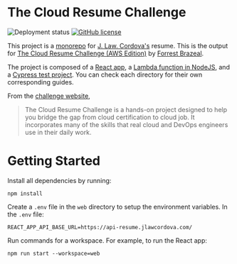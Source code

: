 # The Cloud Resume Challenge

![Deployment status](https://github.com/jlawcordova/cloudresumechallenge/actions/workflows/deploy-production.yml/badge.svg) [![GitHub license](https://img.shields.io/badge/license-MIT-blue.svg)](LICENSE)

This project is a [monorepo](https://docs.npmjs.com/cli/v7/using-npm/workspaces) for [J. Law. Cordova's](https://github.com/jlawcordova) resume. This is the output for [The Cloud Resume Challenge (AWS Edition)](https://cloudresumechallenge.dev/docs/the-challenge/aws/) by [Forrest Brazeal](https://forrestbrazeal.com/).

The project is composed of a [React app](web), a [Lambda function in NodeJS](app), and a [Cypress test project](test). You can check each directory for their own corresponding guides.

From the [challenge website](https://cloudresumechallenge.dev/docs/faq/#what-is-the-cloud-resume-challenge),

> The Cloud Resume Challenge is a hands-on project designed to help you bridge the gap from cloud certification to cloud job. It incorporates many of the skills that real cloud and DevOps engineers use in their daily work.

# Getting Started

Install all dependencies by running:

`npm install`

Create a `.env` file in the `web` directory to setup the environment variables. In the `.env` file:

```
REACT_APP_API_BASE_URL=https://api-resume.jlawcordova.com/
```

Run commands for a workspace. For example, to run the React app:

`npm run start --workspace=web`

